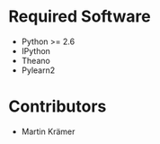# Required Software #
* Python >= 2.6
* IPython
* Theano
* Pylearn2

# Contributors #
* Martin Krämer
